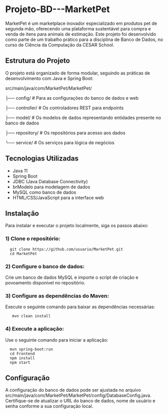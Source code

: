 # Projeto-BD---MarketPet

  MarketPet é um marketplace inovador especializado em produtos pet de segunda mão, oferecendo uma plataforma sustentável para compra e venda de itens para animais de estimação. Este projeto foi desenvolvido como parte de um trabalho prático para a disciplina de Banco de Dados, no curso de Ciência da Computação da CESAR School.

## Estrutura do Projeto
  O projeto está organizado de forma modular, seguindo as práticas de desenvolvimento com Java e Spring Boot:

src/main/java/com/MarketPet/MarketPet/

├── config/                     # Para as configurações do banco de dados e web

├── controller/                 # Os controladores REST para endpoints

├── model/                      # Os modelos de dados representando entidades presente no banco de dados

├── repository/                 # Os repositórios para acesso aos dados

└── service/                    # Os serviços para lógica de negócios

## Tecnologias Utilizadas
- Java 11
- Spring Boot
- JDBC (Java Database Connectivity)
- brModelo para modelagem de dados
- MySQL como banco de dados
- HTML/CSS/JavaScript para a interface web
  
## Instalação
  Para instalar e executar o projeto localmente, siga os passos abaixo:

### 1) Clone o repositório:

      git clone https://github.com/usuario/MarketPet.git
      cd MarketPet

### 2) Configure o banco de dados:

Crie um banco de dados MySQL e importe o script de criação e povoamento disponível no repositório.

### 3) Configure as dependências do Maven:

Execute o seguinte comando para baixar as dependências necessárias:

       mvn clean install

### 4) Execute a aplicação:

Use o seguinte comando para iniciar a aplicação:

      mvn spring-boot:run
      cd Frontend
      npm install
      npm start

## Configuração
  A configuração do banco de dados pode ser ajustada no arquivo src/main/java/com/MarketPet/MarketPet/config/DatabaseConfig.java. Certifique-se de atualizar o URL do banco de dados, nome de usuário e senha conforme a sua configuração local.
